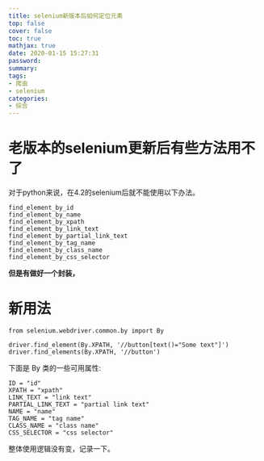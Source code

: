 ```yaml
---
title: selenium新版本后如何定位元素
top: false
cover: false
toc: true
mathjax: true
date: 2020-01-15 15:27:31
password:
summary:
tags:
- 爬虫
- selenium
categories:
- 综合
---
```

# 老版本的selenium更新后有些方法用不了

对于python来说，在4.2的selenium后就不能使用以下办法。

```
find_element_by_id
find_element_by_name
find_element_by_xpath
find_element_by_link_text
find_element_by_partial_link_text
find_element_by_tag_name
find_element_by_class_name
find_element_by_css_selector
```

**但是有做好一个封装，**



# 新用法

```
from selenium.webdriver.common.by import By

driver.find_element(By.XPATH, '//button[text()="Some text"]')
driver.find_elements(By.XPATH, '//button')
```

下面是 By 类的一些可用属性:

```
ID = "id"
XPATH = "xpath"
LINK_TEXT = "link text"
PARTIAL_LINK_TEXT = "partial link text"
NAME = "name"
TAG_NAME = "tag name"
CLASS_NAME = "class name"
CSS_SELECTOR = "css selector"
```

整体使用逻辑没有变，记录一下。